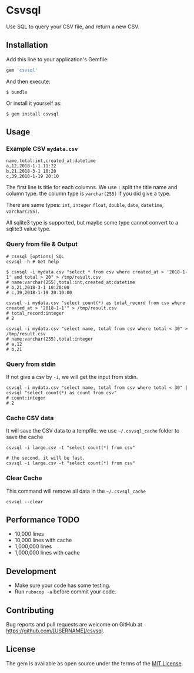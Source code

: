 Csvsql
======

Use SQL to query your CSV file, and return a new CSV.


## Installation

Add this line to your application's Gemfile:

```ruby
gem 'csvsql'
```

And then execute:

    $ bundle

Or install it yourself as:

    $ gem install csvsql

## Usage

### Example CSV `mydata.csv`

```csv
name,total:int,created_at:datetime
a,12,2018-1-1 11:22
b,21,2018-3-1 10:20
c,39,2018-1-19 20:10
```

The first line is title for each columns. We use `:` split the title name and column type. the column type is `varchar(255)` if you did give a type.

There are same types: `int`, `integer` `float`, `double`, `date`, `datetime`, `varchar(255)`.

All sqlite3 type is supported, but maybe some type cannot convert to a sqlite3 value type.

### Query from file & Output

```
# csvsql [options] SQL
csvsql -h # Get help
```

```
$ csvsql -i mydata.csv "select * from csv where created_at > '2018-1-1' and total > 20" > /tmp/result.csv
# name:varchar(255),total:int,created_at:datetime
# b,21,2018-3-1 10:20:00
# c,39,2018-1-19 20:10:00

csvsql -i mydata.csv "select count(*) as total_record from csv where created_at > '2018-1-1'" > /tmp/result.csv
# total_record:integer
# 2

csvsql -i mydata.csv "select name, total from csv where total < 30" > /tmp/result.csv
# name:varchar(255),total:integer
# a,12
# b,21
```

### Query from stdin

If not give a csv by `-i`, we will get the input from stdin.

```
csvsql -i mydata.csv "select name, total from csv where total < 30" | csvsql "select count(*) as count from csv"
# count:integer
# 2
```

### Cache CSV data

It will save the CSV data to a tempfile. we use `~/.csvsql_cache` folder to save the cache

```
csvsql -i large.csv -t "select count(*) from csv"

# the second, it will be fast.
csvsql -i large.csv -t "select count(*) from csv"
```

### Clear Cache

This command will remove all data in the `~/.csvsql_cache`

```
csvsql --clear
```


## Performance TODO

* 10,000 lines
* 10,000 lines with cache
* 1,000,000 lines
* 1,000,000 lines with cache


## Development

* Make sure your code has some testing.
* Run `rubocop -a` before commit your code.

## Contributing

Bug reports and pull requests are welcome on GitHub at https://github.com/[USERNAME]/csvsql.

## License

The gem is available as open source under the terms of the [MIT License](https://opensource.org/licenses/MIT).
